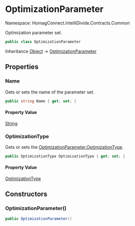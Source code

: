 # OptimizationParameter

Namespace: HomagConnect.IntelliDivide.Contracts.Common

Optimization parameter set.

```csharp
public class OptimizationParameter
```

Inheritance [Object](https://docs.microsoft.com/en-us/dotnet/api/system.object) → [OptimizationParameter](./homagconnect.intellidivide.contracts.common.optimizationparameter.md)

## Properties

### **Name**

Gets or sets the name of the parameter set.

```csharp
public string Name { get; set; }
```

#### Property Value

[String](https://docs.microsoft.com/en-us/dotnet/api/system.string)<br>

### **OptimizationType**

Gets or sets the [OptimizationParameter.OptimizationType](./homagconnect.intellidivide.contracts.common.optimizationparameter.md#optimizationtype).

```csharp
public OptimizationType OptimizationType { get; set; }
```

#### Property Value

[OptimizationType](./homagconnect.intellidivide.contracts.common.optimizationtype.md)<br>

## Constructors

### **OptimizationParameter()**

```csharp
public OptimizationParameter()
```
